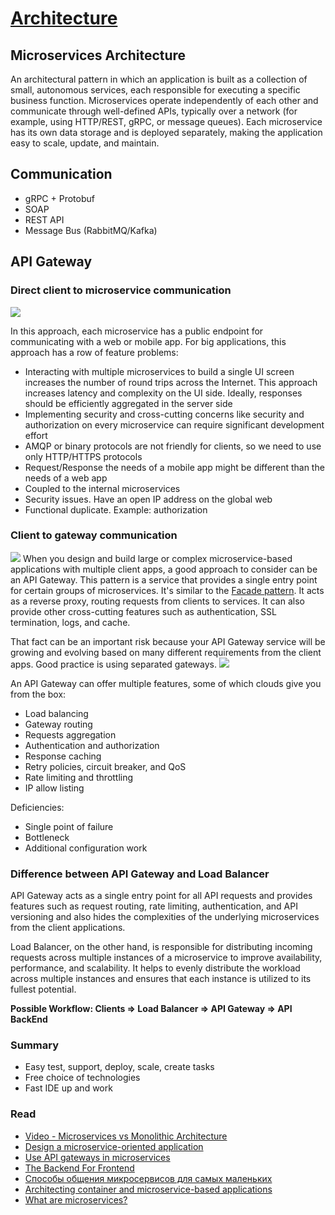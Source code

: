 # [Architecture](README.md)

## Microservices Architecture
An architectural pattern in which an application is built as a collection of small, autonomous services, each responsible for executing a specific business function. Microservices operate independently of each other and communicate through well-defined APIs, typically over a network (for example, using HTTP/REST, gRPC, or message queues). Each microservice has its own data storage and is deployed separately, making the application easy to scale, update, and maintain.

## Communication
* gRPC + Protobuf
* SOAP
* REST API
* Message Bus (RabbitMQ/Kafka)

## API Gateway

### Direct client to microservice communication
![](docs/16.png)

In this approach, each microservice has a public endpoint for communicating with a web or mobile app.
For big applications, this approach has a row of feature problems:
* Interacting with multiple microservices to build a single UI screen increases the number of round trips across the Internet. This approach increases latency and complexity on the UI side. Ideally, responses should be efficiently aggregated in the server side
* Implementing security and cross-cutting concerns like security and authorization on every microservice can require significant development effort
* AMQP or binary protocols are not friendly for clients, so we need to use only HTTP/HTTPS protocols
* Request/Response the needs of a mobile app might be different than the needs of a web app
* Coupled to the internal microservices
* Security issues. Have an open IP address on the global web
* Functional duplicate. Example: authorization

### Client to gateway communication
![](docs/17.png)
When you design and build large or complex microservice-based applications with multiple client apps, a good approach to consider can be an API Gateway.
This pattern is a service that provides a single entry point for certain groups of microservices. It's similar to the [Facade pattern](https://refactoring.guru/design-patterns/facade).
It acts as a reverse proxy, routing requests from clients to services. It can also provide other cross-cutting features such as authentication, SSL termination, logs, and cache.

That fact can be an important risk because your API Gateway service will be growing and evolving based on many different requirements from the client apps. Good practice is using separated gateways.
![](docs/18.png)

An API Gateway can offer multiple features, some of which clouds give you from the box:
* Load balancing
* Gateway routing
* Requests aggregation
* Authentication and authorization
* Response caching
* Retry policies, circuit breaker, and QoS
* Rate limiting and throttling
* IP allow listing

Deficiencies:
* Single point of failure
* Bottleneck
* Additional configuration work

### Difference between API Gateway and Load Balancer
API Gateway acts as a single entry point for all API requests and provides features such as request routing, rate limiting, authentication, and API versioning and also hides the complexities of the underlying microservices from the client applications.

Load Balancer, on the other hand, is responsible for distributing incoming requests across multiple instances of a microservice to improve availability, performance, and scalability. It helps to evenly distribute the workload across multiple instances and ensures that each instance is utilized to its fullest potential.

**Possible Workflow: Clients => Load Balancer => API Gateway => API BackEnd**  

### Summary
* Easy test, support, deploy, scale, create tasks
* Free choice of technologies
* Fast IDE up and work

### Read
* [Video - Microservices vs Monolithic Architecture](https://www.youtube.com/watch?v=6-Wu178sOEE)
* [Design a microservice-oriented application](https://learn.microsoft.com/en-us/dotnet/architecture/microservices/multi-container-microservice-net-applications/microservice-application-design)
* [Use API gateways in microservices](https://learn.microsoft.com/en-us/azure/architecture/microservices/design/gateway)
* [The Backend For Frontend](https://samnewman.io/patterns/architectural/bff/)
* [Способы общения микросервисов для самых маленьких](https://habr.com/ru/companies/maxilect/articles/677128/)
* [Architecting container and microservice-based applications](https://learn.microsoft.com/en-gb/dotnet/architecture/microservices/architect-microservice-container-applications/)
* [What are microservices?](https://microservices.io/index.html)
